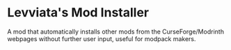 # Levviata's Mod Installer
A mod that automatically installs other mods from the CurseForge/Modrinth webpages without further user input, useful for modpack makers.
